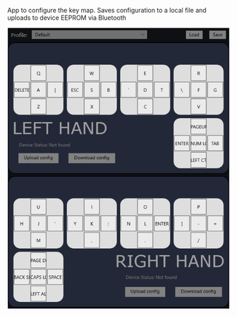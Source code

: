 
App to configure the key map. Saves configuration to a local file and uploads to device EEPROM via Bluetooth

![](Assets/Capture.PNG)
